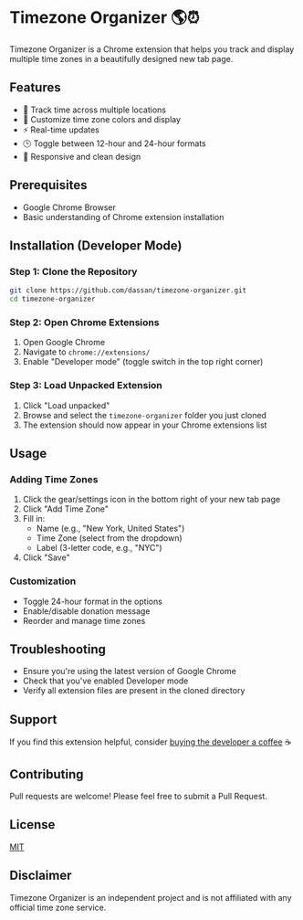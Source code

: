 # Timezone Organizer 🌎⏰

Timezone Organizer is a Chrome extension that helps you track and display multiple time zones in a beautifully designed new tab page.

## Features

- 📍 Track time across multiple locations
- 🎨 Customize time zone colors and display
- ⚡ Real-time updates
- 🕒 Toggle between 12-hour and 24-hour formats
- 📱 Responsive and clean design

## Prerequisites

- Google Chrome Browser
- Basic understanding of Chrome extension installation

## Installation (Developer Mode)

### Step 1: Clone the Repository
```bash
git clone https://github.com/dassan/timezone-organizer.git
cd timezone-organizer
```

### Step 2: Open Chrome Extensions
1. Open Google Chrome
2. Navigate to `chrome://extensions/`
3. Enable "Developer mode" (toggle switch in the top right corner)

### Step 3: Load Unpacked Extension
1. Click "Load unpacked"
2. Browse and select the `timezone-organizer` folder you just cloned
3. The extension should now appear in your Chrome extensions list

## Usage

### Adding Time Zones
1. Click the gear/settings icon in the bottom right of your new tab page
2. Click "Add Time Zone"
3. Fill in:
   - Name (e.g., "New York, United States")
   - Time Zone (select from the dropdown)
   - Label (3-letter code, e.g., "NYC")
4. Click "Save"

### Customization
- Toggle 24-hour format in the options
- Enable/disable donation message
- Reorder and manage time zones

## Troubleshooting

- Ensure you're using the latest version of Google Chrome
- Check that you've enabled Developer mode
- Verify all extension files are present in the cloned directory

## Support

If you find this extension helpful, consider [buying the developer a coffee](https://www.paypal.com/donate/?business=68EYDXTTXFA2G&no_recurring=0&item_name=Timezone+Organizer+will+always+be+free%21+Thank+you+for+your+support%21&currency_code=USD) ☕

## Contributing

Pull requests are welcome! Please feel free to submit a Pull Request.

## License

[MIT](https://github.com/dassan/timezone-organizer?tab=MIT-1-ov-file#readme)

## Disclaimer

Timezone Organizer is an independent project and is not affiliated with any official time zone service.
